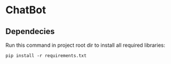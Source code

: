 # ChatBot
## Dependecies
Run this command in project root dir to install all required libraries:
```
pip install -r requirements.txt
```
